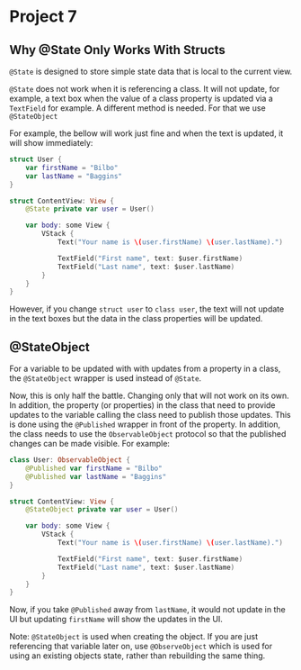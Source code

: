 # Project 7

## Why @State Only Works With Structs

`@State` is designed to store simple state data that is local to the current view.

`@State` does not work when it is referencing a class. It will not update, for example, a text box when the value of a class property is updated via a `TextField` for example. A different method is needed. For that we use `@StateObject`

For example, the bellow will work just fine and when the text is updated, it will show immediately:

``` swift
struct User {
    var firstName = "Bilbo"
    var lastName = "Baggins"
}

struct ContentView: View {
    @State private var user = User()

    var body: some View {
        VStack {
            Text("Your name is \(user.firstName) \(user.lastName).")

            TextField("First name", text: $user.firstName)
            TextField("Last name", text: $user.lastName)
        }
    }
}
```

However, if you change `struct user` to `class user`, the text will not update in the text boxes but the data in the class properties will be updated.

## @StateObject

For a variable to be updated with with updates from a property in a class, the `@StateObject` wrapper is used instead of `@State`.

Now, this is only half the battle. Changing only that will not work on its own. In addition, the property (or properties) in the class that need to provide updates to the variable calling the class need to publish those updates. This is done using the `@Published` wrapper in front of the property. In addition, the class needs to use the `ObservableObject` protocol so that the published changes can be made visible. For example:

``` swift
class User: ObservableObject {
    @Published var firstName = "Bilbo"
    @Published var lastName = "Baggins"
}

struct ContentView: View {
    @StateObject private var user = User()

    var body: some View {
        VStack {
            Text("Your name is \(user.firstName) \(user.lastName).")

            TextField("First name", text: $user.firstName)
            TextField("Last name", text: $user.lastName)
        }
    }
}
```

Now, if you take `@Published` away from `lastName`, it would not update in the UI but updating `firstName` will show the updates in the UI.

Note: `@StateObject` is used when creating the object. If you are just referencing that variable later on, use `@ObserveObject` which is used for using an existing objects state, rather than rebuilding the same thing.
